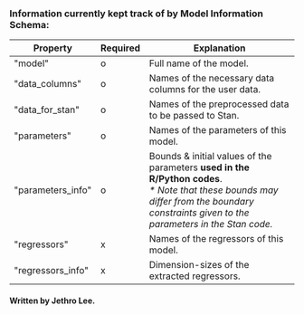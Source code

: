 ### Information currently kept track of by Model Information Schema:
Property | Required | Explanation
-|-|-
"model" | o | Full name of the model.
"data_columns" | o | Names of the necessary data columns for the user data.
"data_for_stan" | o | Names of the preprocessed data to be passed to Stan.
"parameters" | o | Names of the parameters of this model.
"parameters_info" | o | Bounds & initial values of the parameters **used in the R/Python codes**.</br> *\* Note that these bounds may differ from the boundary constraints given to the parameters in the Stan code.*
"regressors" | x | Names of the regressors of this model.
"regressors_info" | x | Dimension-sizes of the extracted regressors.

#### Written by Jethro Lee.
